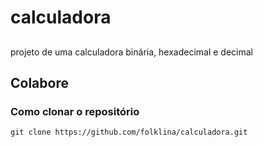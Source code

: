 # calculadora

##
projeto de uma calculadora binária, hexadecimal e decimal

## Colabore

### Como clonar o repositório

```
git clone https://github.com/folklina/calculadora.git
```